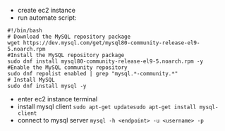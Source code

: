 - create ec2 instance
- run automate script:
```
#!/bin/bash
# Download the MySQL repository package
wget https://dev.mysql.com/get/mysql80-community-release-el9-5.noarch.rpm
#Install the MySQL repository package
sudo dnf install mysql80-community-release-el9-5.noarch.rpm -y 
#Enable the MySQL community repository
sudo dnf repolist enabled | grep "mysql.*-community.*"
# Install MySQL
sudo dnf install mysql -y
```

- enter ec2 instance terminal
- install mysql client ```sudo apt-get updatesudo apt-get install mysql-client```
- connect to mysql server ```mysql -h <endpoint> -u <username> -p```
